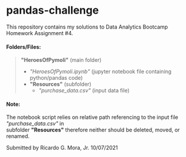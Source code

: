# pandas-challenge 

This repository contains my solutions to Data Analytics Bootcamp Homework Assignment #4.

#### Folders/Files:

> **"HeroesOfPymoli"** (main folder) <br>
> - *"HeroesOfPymoli.ipynb"* (jupyter notebook file containing python/pandas code) <br>
> - **"Resources"** (subfolder) <br>
>	- *"purchase_data.csv"* (input data file) <br>
	
#### Note: <br>

The notebook script relies on relative path referencing to the input file *"purchase_data.csv"* in <br>
subfolder **"Resources"** therefore neither should be deleted, moved, or renamed. <br>

Submitted by Ricardo G. Mora, Jr.  10/07/2021
 
